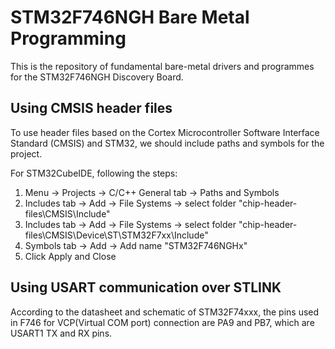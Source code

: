 # STM32F746NGH Bare Metal Programming

This is the repository of fundamental bare-metal drivers and programmes for the STM32F746NGH Discovery Board. 


## Using CMSIS header files

To use header files based on the Cortex Microcontroller Software Interface Standard (CMSIS) and STM32, we should include paths and symbols for the project.

For STM32CubeIDE, following the steps:
 1. Menu -> Projects -> C/C++ General tab -> Paths and Symbols
 2. Includes tab -> Add -> File Systems -> select folder "chip-header-files\CMSIS\Include"
 3. Includes tab -> Add -> File Systems -> select folder "chip-header-files\CMSIS\Device\ST\STM32F7xx\Include"
 4. Symbols tab -> Add -> Add name "STM32F746NGHx"
 5. Click Apply and Close
 
 
## Using USART communication over STLINK

According to the datasheet and schematic of STM32F74xxx, the pins used in F746 for VCP(Virtual COM port) connection are PA9 and PB7, which are USART1 TX and RX pins.